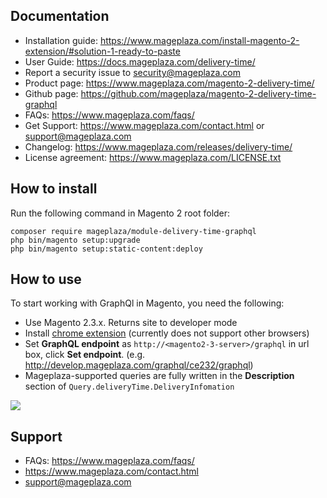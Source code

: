 ## Documentation

- Installation guide: https://www.mageplaza.com/install-magento-2-extension/#solution-1-ready-to-paste
- User Guide: https://docs.mageplaza.com/delivery-time/
- Report a security issue to security@mageplaza.com
- Product page: https://www.mageplaza.com/magento-2-delivery-time/
- Github page: https://github.com/mageplaza/magento-2-delivery-time-graphql
- FAQs: https://www.mageplaza.com/faqs/
- Get Support: https://www.mageplaza.com/contact.html or support@mageplaza.com
- Changelog: https://www.mageplaza.com/releases/delivery-time/
- License agreement: https://www.mageplaza.com/LICENSE.txt

## How to install
Run the following command in Magento 2 root folder:

```
composer require mageplaza/module-delivery-time-graphql
php bin/magento setup:upgrade
php bin/magento setup:static-content:deploy
```

## How to use

To start working with GraphQl in Magento, you need the following:
- Use Magento 2.3.x. Returns site to developer mode
- Install [chrome extension](https://chrome.google.com/webstore/detail/chromeiql/fkkiamalmpiidkljmicmjfbieiclmeij?hl=en) (currently does not support other browsers)
- Set **GraphQL endpoint** as `http://<magento2-3-server>/graphql` in url box, click **Set endpoint**. (e.g. http://develop.mageplaza.com/graphql/ce232/graphql)
- Mageplaza-supported queries are fully written in the **Description** section of `Query.deliveryTime.DeliveryInfomation`

![](https://i.imgur.com/8OW0Y2G.png)

## Support

- FAQs: https://www.mageplaza.com/faqs/
- https://www.mageplaza.com/contact.html
- support@mageplaza.com
